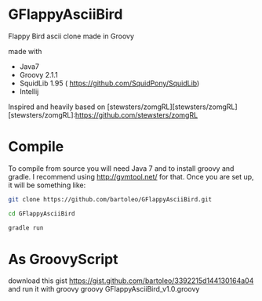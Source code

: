 GFlappyAsciiBird
==========
Flappy Bird ascii clone made in Groovy

made with 
* Java7
* Groovy 2.1.1
* SquidLib 1.95 ( https://github.com/SquidPony/SquidLib)
* Intellij

Inspired and heavily based on [stewsters/zomgRL][stewsters/zomgRL]
[stewsters/zomgRL]:https://github.com/stewsters/zomgRL

Compile
=======
To compile from source you will need Java 7 and to install groovy and gradle.  I recommend using http://gvmtool.net/ for that.
Once you are set up, it will be something like:

```bash
git clone https://github.com/bartoleo/GFlappyAsciiBird.git

cd GFlappyAsciiBird

gradle run
```

As GroovyScript
===================
download this gist https://gist.github.com/bartoleo/3392215d144130164a04
and run it with groovy
groovy GFlappyAsciiBird_v1.0.groovy
